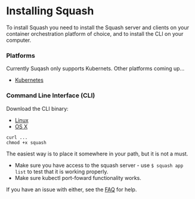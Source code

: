 # Installing Squash

To install Squash you need to install the Squash server and clients on your container orchestration platform of choice, and to install the CLI on your computer. 

### Platforms
Currently Suqash only supports Kubernets. Other platforms coming up... 
 - [Kubernetes](kubernetes.md)

### Command Line Interface (CLI)
Download the CLI binary:
- [Linux](link)     
- [OS X](link)

```
curl ...
chmod +x squash
```
The easiest way is to place it somewhere in your path, but it is not a must.

- Make sure you have access to the squash server - use `$ squash app list` to test that it is working properly.
- Make sure kubectl port-foward functionality works.

If you have an issue with either, see the [FAQ](faq.md) for help.

